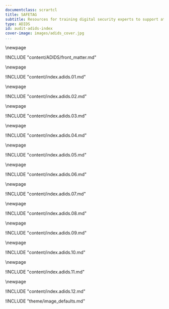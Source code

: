 ```yaml
---
documentclass: scrartcl
title: SAFETAG
subtitle: Resources for training digital security experts to support at-risk groups
type: ADIDS
id: audit-adids-index
cover-image: images/adids_cover.jpg
...
```


\newpage
<!--  SAFETAG front matter -->

!INCLUDE "content/ADIDS/front_matter.md"

\newpage
<!--  1. Outcome and Organizational Committment -->

!INCLUDE "content/index.adids.01.md"

\newpage
<!--  2. Operational Security -->

!INCLUDE "content/index.adids.02.md"

\newpage
<!-- 3. Scope & Assessment Plan Development -->

!INCLUDE "content/index.adids.03.md"

\newpage
<!-- 4. Threat Modeling -->

!INCLUDE "content/index.adids.04.md"

\newpage
<!-- 5. Remote / OS-INT -->

!INCLUDE "content/index.adids.05.md"

\newpage
<!-- 6. Audit Preparation -->

!INCLUDE "content/index.adids.06.md"

\newpage
<!-- 7. Vulnerability Research -->

!INCLUDE "content/index.adids.07.md"

\newpage
<!-- 8. Traffic Assessment -->

!INCLUDE "content/index.adids.08.md"

\newpage
<!-- 9. Staff Activities -->

!INCLUDE "content/index.adids.09.md"

\newpage
<!-- 10. Physical Access -->

!INCLUDE "content/index.adids.10.md"

\newpage
<!-- 11. Reporting and Follow Up -->

!INCLUDE "content/index.adids.11.md"

\newpage
<!-- 12. Putting it all Together -->

!INCLUDE "content/index.adids.12.md"

<!-- Load Default Images -->
!INCLUDE "theme/image_defaults.md"
